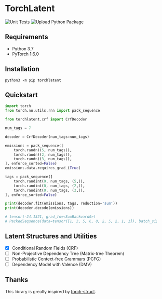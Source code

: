 # TorchLatent

![Unit Tests](https://github.com/speedcell4/torchlatent/workflows/Unit%20Tests/badge.svg)
![Upload Python Package](https://github.com/speedcell4/torchlatent/workflows/Upload%20Python%20Package/badge.svg)

## Requirements

- Python 3.7
- PyTorch 1.6.0 

## Installation

`python3 -m pip torchlatent`

## Quickstart

```python
import torch
from torch.nn.utils.rnn import pack_sequence

from torchlatent.crf import CrfDecoder

num_tags = 7

decoder = CrfDecoder(num_tags=num_tags)

emissions = pack_sequence([
    torch.randn((5, num_tags)),
    torch.randn((2, num_tags)),
    torch.randn((3, num_tags)),
], enforce_sorted=False)
emissions.data.requires_grad_(True)

tags = pack_sequence([
    torch.randint(0, num_tags, (5,)),
    torch.randint(0, num_tags, (2,)),
    torch.randint(0, num_tags, (3,)),
], enforce_sorted=False)

print(decoder.fit(emissions, tags, reduction='sum'))
print(decoder.decode(emissions))

# tensor(-24.1321, grad_fn=<SumBackward0>)
# PackedSequence(data=tensor([1, 3, 5, 6, 0, 2, 5, 2, 1, 1]), batch_sizes=tensor([3, 3, 2, 1, 1]), sorted_indices=tensor([0, 2, 1]), unsorted_indices=tensor([0, 2, 1]))
```

## Latent Structures and Utilities

- [x] Conditional Random Fields (CRF)
- [ ] Non-Projective Dependency Tree (Matrix-tree Theorem)
- [ ] Probabilistic Context-free Grammars (PCFG)
- [ ] Dependency Model with Valence (DMV)

## Thanks

This library is greatly inspired by [torch-struct](https://github.com/harvardnlp/pytorch-struct).
